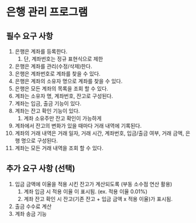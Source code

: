 # 은행 관리 프로그램
## 필수 요구 사항
1. 은행은 계좌를 등록한다.
    1. 단, 계좌번호는 정규 표현식으로 제한 
2. 은행은 계좌를 관리(수정/삭제)한다.
3. 은행은 계좌번호로 계좌를 찾을 수 있다.
4. 은행은 계좌의 소유자 명으로 계좌를 찾을 수 있다.
5. 은행은 모든 계좌의 목록을 조회 할 수 있다.
6. 계좌는 소유자 명, 계좌번호, 잔고로 구성된다.
7. 계좌는 입금, 출금 기능이 있다.
8. 계좌는 잔고 확인 기능이 있다.
    1. 계좌 소유주만 잔고 확인이 가능하게
9. 계좌에서 잔고의 변화가 있을 때마다 거래 내역에 기록된다.
10. 계좌의 거래 내역은 거래 일자, 거래 시간, 계좌번호, 입금/출금 여부, 거래 금액, 은행 명으로 구성된다.
11. 계좌는 모든 거래 내역을 조회 할 수 있다.

## 추가 요구 사항 (선택)
1. 입금 금액에 이율을 적용 시킨 잔고가 계산되도록 (부동 소수점 연산 활용) 
    1. 계좌 입금 시 적용 이율 이 표시됨. (ex. 적용 이율 0.01%)
    2. 계좌 잔고 확인 시 잔고(기존 잔고 + 입금 금액 x 적용 이율)가 표시됨.
2. 출금 수수료 계산
3. 계좌 송금 기능
